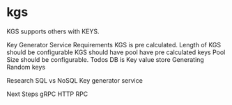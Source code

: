 
# kgs

KGS supports others with KEYS.


Key Generator Service
Requirements
  KGS is pre calculated.
  Length of KGS should be configurable
  KGS should have pool have pre calculated keys
  Pool Size should be configurable.
Todos
  DB is Key value store 
  Generating Random keys

Research
  SQL vs NoSQL 
  Key generator service

Next Steps
gRPC
HTTP
RPC



